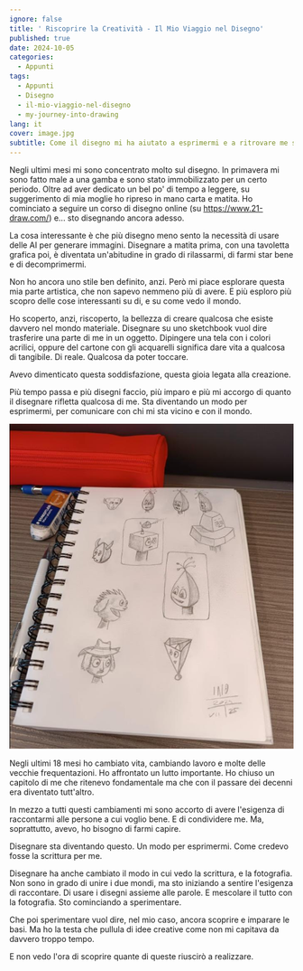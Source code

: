 ```yaml
---
ignore: false
title: ' Riscoprire la Creatività - Il Mio Viaggio nel Disegno'
published: true
date: 2024-10-05
categories:
  - Appunti
tags:
  - Appunti
  - Disegno
  - il-mio-viaggio-nel-disegno
  - my-journey-into-drawing
lang: it
cover: image.jpg
subtitle: Come il disegno mi ha aiutato a esprimermi e a ritrovare me stesso
---
```


Negli ultimi mesi mi sono concentrato molto sul disegno. In primavera mi sono fatto male a una gamba e sono stato immobilizzato per un certo periodo. Oltre ad aver dedicato un bel po' di tempo a leggere, su suggerimento di mia moglie ho ripreso in mano carta e matita. Ho cominciato a seguire un corso di disegno online (su https://www.21-draw.com/) e... sto disegnando ancora adesso.

La cosa interessante è che più disegno meno sento la necessità di usare delle AI per generare immagini. Disegnare a matita prima, con una tavoletta grafica poi, è diventata un'abitudine in grado di rilassarmi, di farmi star bene e di decomprimermi.

Non ho ancora uno stile ben definito, anzi. Però mi piace esplorare questa mia parte artistica, che non sapevo nemmeno più di avere. E più esploro più scopro delle cose interessanti su di, e su come vedo il mondo.

Ho scoperto, anzi, riscoperto, la bellezza di creare qualcosa che esiste davvero nel mondo materiale. Disegnare su uno sketchbook vuol dire trasferire una parte di me in un oggetto. Dipingere una tela con i colori acrilici, oppure del cartone con gli acquarelli significa dare vita a qualcosa di tangibile. Di reale. Qualcosa da poter toccare.

Avevo dimenticato questa soddisfazione, questa gioia legata alla creazione.

Più tempo passa e più disegni faccio, più imparo e più mi accorgo di quanto il disegnare rifletta qualcosa di me. Sta diventando un modo per esprimermi, per comunicare con chi mi sta vicino e con il mondo.

![disegno a mano](./post-20241005165431728.jpg)

Negli ultimi 18 mesi ho cambiato vita, cambiando lavoro e molte delle vecchie frequentazioni. Ho affrontato un lutto importante. Ho chiuso un capitolo di me che ritenevo fondamentale ma che con il passare dei decenni era diventato tutt'altro.

In mezzo a tutti questi cambiamenti mi sono accorto di avere l'esigenza di raccontarmi alle persone a cui voglio bene. E di condividere me. Ma, soprattutto, avevo, ho bisogno di farmi capire.

Disegnare sta diventando questo. Un modo per esprimermi. Come credevo fosse la scrittura per me.

Disegnare ha anche cambiato il modo in cui vedo la scrittura, e la fotografia. Non sono in grado di unire i due mondi, ma sto iniziando a sentire l'esigenza di raccontare. Di usare i disegni assieme alle parole. E mescolare il tutto con la fotografia. Sto cominciando a sperimentare.

Che poi sperimentare vuol dire, nel mio caso, ancora scoprire e imparare le basi. Ma ho la testa che pullula di idee creative come non mi capitava da davvero troppo tempo.

E non vedo l'ora di scoprire quante di queste riuscirò a realizzare.
